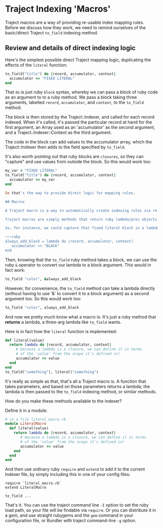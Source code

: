 # Traject Indexing 'Macros'

Traject macros are a way of providing re-usable index mapping rules. Before we discuss how they work, we need to remind ourselves of the basic/direct Traject `to_field` indexing method. 

## Review and details of direct indexing logic

Here's the simplest possible direct Traject mapping logic, duplicating the effects of the `literal` function:

~~~ruby
to_field("title") do |record, accumulator, context|
  accumulator << "FIXED LITERAL"
end
~~~

That `do` is just ruby `block` syntax, whereby we can pass a block of ruby code as an argument to to a ruby method. We pass a block taking three arguments, labelled `record`, `accumulator`, and `context`, to the `to_field` method. 

The block is then stored by the Traject::Indexer, and called for each record indexed. When it's called, it's passed the particular record at hand for the first argument, an Array used as an 'accumulator' as the second argument, and a Traject::Indexer::Context as the third argument. 

The code in the block can add values to the accumulator array, which the Traject::Indexer then adds to the field specified by `to_field`. 

It's also worth pointing out that ruby blocks are `closures`, so they can "capture" and use values from outside the block. So this would work too:

~~~ruby
my_var = "FIXED LITERAL"
to_field("title") do |record, accumulator, context|
  accumulator << my_var
end

So that's the way to provide direct logic for mapping rules. 

## Macros

A Traject macro is a way to automatically create indexing rules via re-usable "templates". 

Traject macros are simply methods that return ruby lambda/proc objects. A ruby lambda is just another syntax for creating blocks of ruby logic that can be passed around as data. 

So, for instance, we could capture that fixed literal block in a lambda like this:

~~~ruby
always_add_black = lambda do |record, accumulator, context|
   accumulator << "BLACK"
end
~~~

Then, knowing that the `to_field` ruby method takes a block, we can use the ruby `&` operator
to convert our lambda to a block argument. This would in fact work:

~~~ruby
to_field "color", &always_add_black
~~~

However, for convenience, the `to_field` method can take a lambda directly (without having to use '&' to convert it to a block argument) as a second argument too. So this would work too:

~~~ruby
to_field "color", always_add_black
~~~

And now we pretty much know what a macro is:  It's just a ruby method that **returns** a lambda, a three-arg lambda like `to_field` wants. 

Here is in fact how the `literal` function is implemented:

~~~ruby
def literal(value)
  return lambda do |record, accumulator, context|
     # because a lambda is a closure, we can define it in terms
     # of the 'value' from the scope it's defined in!
     accumulator << value
  end
end
to_field("something"), literal("something")
~~~

It's really as simple as that, that's all a Traject macro is. A function that takes parameters, and based on those parameters returns a lambda; the lambda is then passed to the `to_field` indexing method, or similar methods. 

How do you make these methods available to the indexer?

Define it in a module:

~~~ruby
# in a file literal_macro.rb
module LiteralMacro
  def literal(value)
    return lambda do |record, accumulator, context|
       # because a lambda is a closure, we can define it in terms
       # of the 'value' from the scope it's defined in!
       accumulator << value
    end
  end
end
~~~

And then use ordinary ruby `require` and `extend` to add it to the current Indexer file, by simply including this
in one of your config files:

~~~
require `literal_macro.rb`
extend LiteralMacro

to_field ...
~~~

That's it.  You can use the traject command line `-I` option to set the ruby load path, so your file will be findable via `require`.  Or you can distribute it in a gem, and use straight rubygems and the `gem` command in your configuration file, or Bundler with traject command-line `-g` option. 